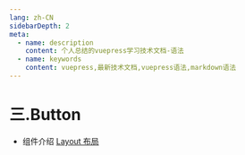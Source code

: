 ```yaml
---
lang: zh-CN
sidebarDepth: 2
meta:
  - name: description
    content: 个人总结的vuepress学习技术文档-语法
  - name: keywords
    content: vuepress,最新技术文档,vuepress语法,markdown语法
---
```


#  三.Button
- 组件介绍
  [Layout 布局](https://element-plus.gitee.io/#/zh-CN/component/layout)
